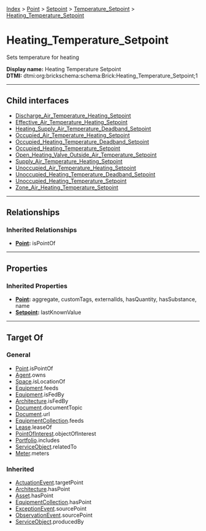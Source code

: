 [Index](../../../../index.md) > [Point](../../../Point.md) > [Setpoint](../../Setpoint.md) > [Temperature_Setpoint](../Temperature_Setpoint.md) > [Heating_Temperature_Setpoint](#)
# Heating_Temperature_Setpoint

Sets temperature for heating


**Display name:** Heating Temperature Setpoint<br />
**DTMI:** dtmi:org:brickschema:schema:Brick:Heating_Temperature_Setpoint;1

---

## Child interfaces
* [Discharge_Air_Temperature_Heating_Setpoint](../Air-/Discharge-/Discharge_Air_Temperature_Heating_Setpoint/Discharge_Air_Temperature_Heating_Setpoint.md)
* [Effective_Air_Temperature_Heating_Setpoint](../Air-/Effective-/Effective_Air_Temperature_Heating_Setpoint.md)
* [Heating_Supply_Air_Temperature_Deadband_Setpoint](../Temperature_Deadband_Setpoint/Supply_Air-/Heating-.md)
* [Occupied_Air_Temperature_Heating_Setpoint](../Air-/Occupied-/Occupied_Air_Temperature_Heating_Setpoint.md)
* [Occupied_Heating_Temperature_Deadband_Setpoint](../Temperature_Deadband_Setpoint/Occupied_Heating-.md)
* [Occupied_Heating_Temperature_Setpoint](Occupied-.md)
* [Open_Heating_Valve_Outside_Air_Temperature_Setpoint](../Air-/Outside-/Open_Heating_Valve-.md)
* [Supply_Air_Temperature_Heating_Setpoint](../Air-/Supply-/Supply_Air_Temperature_Heating_Setpoint.md)
* [Unoccupied_Air_Temperature_Heating_Setpoint](../Air-/Unoccupied-/Unoccupied_Air_Temperature_Heating_Setpoint.md)
* [Unoccupied_Heating_Temperature_Deadband_Setpoint](../Temperature_Deadband_Setpoint/Unoccupied_Heating-.md)
* [Unoccupied_Heating_Temperature_Setpoint](Unoccupied-.md)
* [Zone_Air_Heating_Temperature_Setpoint](../Air-/Zone-/Zone_Air_Heating_Temperature_Setpoint.md)

---

## Relationships

### Inherited Relationships
* **[Point](../../../Point.md):** isPointOf

---

## Properties

### Inherited Properties
* **[Point](../../../Point.md):** aggregate, customTags, externalIds, hasQuantity, hasSubstance, name
* **[Setpoint](../../Setpoint.md):** lastKnownValue

---

## Target Of
### General
* [Point](../../../Point.md).isPointOf
* [Agent](../../../../Agent/Agent.md).owns
* [Space](../../../../Space/Space.md).isLocationOf
* [Equipment](../../../../Asset/Equipment/Equipment.md).feeds
* [Equipment](../../../../Asset/Equipment/Equipment.md).isFedBy
* [Architecture](../../../../Space/Architecture/Architecture.md).isFedBy
* [Document](../../../../Information/Document/Document.md).documentTopic
* [Document](../../../../Information/Document/Document.md).url
* [EquipmentCollection](../../../../Collection/Equipment-.md).feeds
* [Lease](../../../../Event/Lease.md).leaseOf
* [PointOfInterest](../../../../Information/PointOfInterest.md).objectOfInterest
* [Portfolio](../../../../Collection/Portfolio.md).includes
* [ServiceObject](../../../../Information/ServiceObject/ServiceObject.md).relatedTo
* [Meter](../../../../Asset/Equipment/Meter/Meter.md).meters
### Inherited
* [ActuationEvent](../../../../Event/Point-/ActuationEvent.md).targetPoint
* [Architecture](../../../../Space/Architecture/Architecture.md).hasPoint
* [Asset](../../../../Asset/Asset.md).hasPoint
* [EquipmentCollection](../../../../Collection/Equipment-.md).hasPoint
* [ExceptionEvent](../../../../Event/Point-/ExceptionEvent.md).sourcePoint
* [ObservationEvent](../../../../Event/Point-/ObservationEvent.md).sourcePoint
* [ServiceObject](../../../../Information/ServiceObject/ServiceObject.md).producedBy
